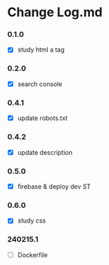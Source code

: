 # Change Log.md

### 0.1.0
- [x] study html a tag

### 0.2.0
- [x] search console

### 0.4.1
- [x] update robots.txt

### 0.4.2
- [x] update description

### 0.5.0
- [x] firebase & deploy dev ST

### 0.6.0
- [x] study css

### 240215.1
- [ ] Dockerfile

